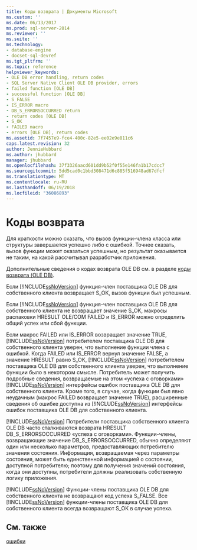 ```yaml
---
title: Коды возврата | Документы Microsoft
ms.custom: ''
ms.date: 06/13/2017
ms.prod: sql-server-2014
ms.reviewer: ''
ms.suite: ''
ms.technology:
- database-engine
- docset-sql-devref
ms.tgt_pltfrm: ''
ms.topic: reference
helpviewer_keywords:
- OLE DB error handling, return codes
- SQL Server Native Client OLE DB provider, errors
- failed function [OLE DB]
- successful function [OLE DB]
- S_FALSE
- IS_ERROR macro
- DB_S_ERRORSOCCURRED return
- return codes [OLE DB]
- S_OK
- FAILED macro
- errors [OLE DB], return codes
ms.assetid: 7f7457e9-fce4-400c-82e5-ee02e9e811c6
caps.latest.revision: 32
author: JennieHubbard
ms.author: jhubbard
manager: jhubbard
ms.openlocfilehash: 37f3326aacd601dd9b52f0f55e146fa1b17cdcc7
ms.sourcegitcommit: 5dd5cad0c1bbd308471d6c885f516948ad67dfcf
ms.translationtype: MT
ms.contentlocale: ru-RU
ms.lasthandoff: 06/19/2018
ms.locfileid: "36086893"
---
```

# <a name="return-codes"></a>Коды возврата
  Для краткости можно сказать, что вызов функции-члена класса или структуры завершается успешно либо с ошибкой. Точнее сказать, вызов функции может оказаться успешным, но результат оказывается не таким, на какой рассчитывал разработчик приложения.  
  
 Дополнительные сведения о кодах возврата OLE DB см. в разделе [коды возврата (OLE DB)](http://go.microsoft.com/fwlink/?LinkId=101631).  
  
 Если [!INCLUDE[ssNoVersion](../../includes/ssnoversion-md.md)] функция-член поставщика OLE DB для собственного клиента возвращает S_OK, вызов функции был успешным.  
  
 Если [!INCLUDE[ssNoVersion](../../includes/ssnoversion-md.md)] функция-член поставщика OLE DB для собственного клиента не возвращает значение S_OK, макросы распаковки HRESULT OLE/COM FAILED и IS_ERROR можно определить общий успех или сбой функции.  
  
 Если макрос FAILED или IS_ERROR возвращает значение TRUE, [!INCLUDE[ssNoVersion](../../includes/ssnoversion-md.md)] потребителем поставщика OLE DB для собственного клиента уверен, что выполнение функции члена с ошибкой. Когда FAILED или IS_ERROR вернул значение FALSE, а значение HRESULT равно S_OK, [!INCLUDE[ssNoVersion](../../includes/ssnoversion-md.md)] потребителем поставщика OLE DB для собственного клиента уверен, что выполнение функции было в некотором смысле. Потребитель может получить подробные сведения, возвращаемые на этом «успеха с оговорками» [!INCLUDE[ssNoVersion](../../includes/ssnoversion-md.md)] интерфейсы ошибок поставщика OLE DB для собственного клиента. Кроме того, в случае, когда функции был явно неудачным (макрос FAILED возвращает значение TRUE), расширенные сведения об ошибке доступна из [!INCLUDE[ssNoVersion](../../includes/ssnoversion-md.md)] интерфейсы ошибок поставщика OLE DB для собственного клиента.  
  
 [!INCLUDE[ssNoVersion](../../includes/ssnoversion-md.md)] Потребители поставщика собственного клиента OLE DB часто сталкиваются возврата HRESULT DB_S_ERRORSOCCURRED «успеха с оговорками». Функции-члены, возвращающие значение DB_S_ERRORSOCCURRED, обычно определяют один или несколько параметров, предоставляющих потребителю значения состояния. Информация, возвращаемая через параметры состояния, может быть единственной информацией о состоянии, доступной потребителю; поэтому для получения значений состояния, когда они доступны, потребители должны реализовать собственную логику приложения.  
  
 [!INCLUDE[ssNoVersion](../../includes/ssnoversion-md.md)] Функции-члены поставщика OLE DB для собственного клиента не возвращают код успеха S_FALSE. Все [!INCLUDE[ssNoVersion](../../includes/ssnoversion-md.md)] функции-члены поставщика OLE DB для собственного клиента всегда возвращают S_OK в случае успеха.  
  
## <a name="see-also"></a>См. также  
 [ошибки](errors.md)  
  
  